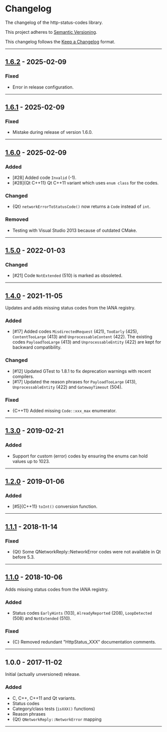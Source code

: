# Changelog #

The changelog of the http-status-codes library.

This project adheres to [Semantic Versioning](http://semver.org/).

This changelog follows the [Keep a Changelog](http://keepachangelog.com) format.


---


## [1.6.2] - 2025-02-09
### Fixed ###
- Error in release configuration.


---


## [1.6.1] - 2025-02-09

### Fixed ###
- Mistake during release of version 1.6.0.


---


## [1.6.0] - 2025-02-09

### Added ###
- [#28] Added code `Invalid` (-1).
- [#28]{Qt C++11} Qt C++11 variant which uses `enum class` for the codes.

### Changed ###
- {Qt} `networkErrorToStatusCode()` now returns a `Code` instead of `int`.

### Removed ###
- Testing with Visual Studio 2013 because of outdated CMake.


---


## [1.5.0] - 2022-01-03 ##

### Changed ###
- [#21] Code `NotExtended` (510) is marked as obsoleted.


---


## [1.4.0] - 2021-11-05 ##
Updates and adds missing status codes from the IANA registry.

### Added ###
- [#17] Added codes `MisdirectedRequest` (421), `TooEarly` (425), `ContentTooLarge` (413) and `UnprocessableContent` (422).
  The existing codes `PayloadTooLarge` (413) and `UnprocessableEntity` (422) are kept for backward compatibility.

### Changed ###
- [#12] Updated GTest to 1.8.1 to fix deprecation warnings with recent compilers.
- [#17] Updated the reason phrases for `PayloadTooLarge` (413), `UnprocessableEntity` (422) and `GatewayTimeout` (504).

### Fixed ###
- {C++11} Added missing `Code::xxx_max` enumerator.


---


## [1.3.0] - 2019-02-21 ##

### Added ###
- Support for custom (error) codes by ensuring the enums can hold values up to 1023.


---


## [1.2.0] - 2019-01-06 ##

### Added ###
- [#5]{C++11} `toInt()` conversion function.


---


## [1.1.1] - 2018-11-14 ##

### Fixed ###
- {Qt} Some QNetworkReply::NetworkError codes were not available in Qt before 5.3.


---

## [1.1.0] - 2018-10-06 ##
Adds missing status codes from the IANA registry.

### Added ###
- Status codes `EarlyHints` (103), `AlreadyReported` (208), `LoopDetected` (508) and `NotExtended` (510).


### Fixed ###
- {C} Removed redundant "HttpStatus_XXX" documentation comments.


---


## 1.0.0 - 2017-11-02 ##
Initial (actually unversioned) release.

### Added ###
- C, C++, C++11 and Qt variants.
- Status codes
- Category/class tests (`isXXX()` functions)
- Reason phrases
- {Qt} `QNetworkReply::NetworkError` mapping


---


[1.6.2]: https://github.com/j-ulrich/http-status-codes-cpp/compare/1.6.1...1.6.2
[1.6.1]: https://github.com/j-ulrich/http-status-codes-cpp/compare/1.6.0...1.6.1
[1.6.0]: https://github.com/j-ulrich/http-status-codes-cpp/compare/1.5.0...1.6.0
[1.5.0]: https://github.com/j-ulrich/http-status-codes-cpp/releases/tag/1.5.0
[1.4.0]: https://github.com/j-ulrich/http-status-codes-cpp/releases/tag/1.4.0
[1.3.0]: https://github.com/j-ulrich/http-status-codes-cpp/releases/tag/1.3.0
[1.2.0]: https://github.com/j-ulrich/http-status-codes-cpp/releases/tag/1.2.0
[1.1.1]: https://github.com/j-ulrich/http-status-codes-cpp/releases/tag/1.1.1
[1.1.0]: https://github.com/j-ulrich/http-status-codes-cpp/releases/tag/1.1.0

[unreleased]: https://github.com/j-ulrich/http-status-codes-cpp/compare/1.6.2...develop
